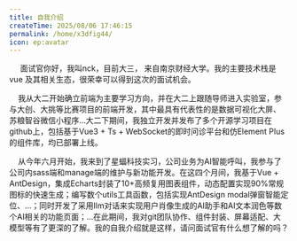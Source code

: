 ```yaml
---
title: 自我介绍
createTime: 2025/08/06 17:46:15
permalink: /home/x3dfig44/
icon: ep:avatar
---
```

​	&nbsp;&nbsp;&nbsp;&nbsp;面试官你好，我叫nck，目前大三， 来自南京财经大学。我的主要技术栈是 vue 及其相关生态，很荣幸可以得到这次的面试机会。

​	&nbsp;&nbsp;&nbsp;&nbsp;我从大二开始确立前端为主要学习方向，并在大二上跟随导师进入实验室，参与大创、大挑等比赛项目的前端开发，其中最具有代表性的是数据可视化大屏、 苏粮智谷微信小程序...大二下期间，我独立开发并发布了多个开源学习项目在github上，包括基于Vue3 + Ts + WebSocket的即时问诊平台和仿Element Plus的组件库，均已部署上线。

​	&nbsp;&nbsp;&nbsp;&nbsp;从今年六月开始，我来到了星蝠科技实习，公司业务为AI智能呼叫，我参与了公司内sass端和manage端的维护与新功能开发。在这四个月间，我基于Vue + AntDesign，集成Echarts封装了10+高频复用图表组件，动态配置实现90%常规图标的快速生成；编写数个utils工具函数，包括实现AntDesign modal弹窗智能定位、...；同时开发了采用llm对话来实现用户肖像生成的AI助手和AI文本润色等数个AI相关的功能页面；...在此期间，我对git团队协作、组件封装、屏幕适配、大模型等有了更深的了解。我的自我介绍就是这样，请问面试官有什么想了解的吗？